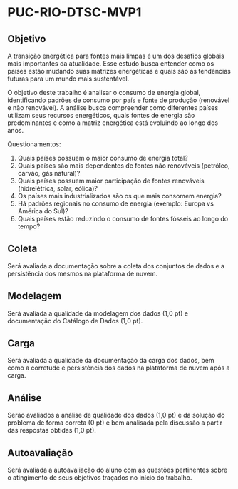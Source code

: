 # PUC-RIO-DTSC-MVP1

## Objetivo
A transição energética para fontes mais limpas é um dos desafios globais mais importantes da atualidade. Esse estudo busca entender como os países estão mudando suas matrizes energéticas e quais são as tendências futuras para um mundo mais sustentável.

O objetivo deste trabalho é analisar o consumo de energia global, identificando padrões de consumo por país e fonte de produção (renovável e não renovável). A análise busca compreender como diferentes países utilizam seus recursos energéticos, quais fontes de energia são predominantes e como a matriz energética está evoluindo ao longo dos anos.

Questionamentos:
1.	Quais países possuem o maior consumo de energia total?
2.	Quais países são mais dependentes de fontes não renováveis (petróleo, carvão, gás natural)?
3.	Quais países possuem maior participação de fontes renováveis (hidrelétrica, solar, eólica)?
4.	Os países mais industrializados são os que mais consomem energia?
5.	Há padrões regionais no consumo de energia (exemplo: Europa vs América do Sul)?
6.	Quais países estão reduzindo o consumo de fontes fósseis ao longo do tempo?


## Coleta
Será avaliada a documentação sobre a coleta dos conjuntos de dados e a persistência dos mesmos na plataforma de nuvem.

## Modelagem 
Será avaliada a qualidade da modelagem dos dados (1,0 pt) e documentação do Catálogo de Dados (1,0 pt).

## Carga  
Será avaliada a qualidade da documentação da carga dos dados, bem como a corretude e persistência dos dados na plataforma de nuvem após a carga.

## Análise 
Serão avaliados a análise de qualidade dos dados (1,0 pt) e da solução do problema de forma correta (0 pt) e bem analisada pela discussão a partir das respostas obtidas (1,0 pt).

## Autoavaliação 
Será avaliada a autoavaliação do aluno com as questões pertinentes sobre o atingimento de seus objetivos traçados no início do trabalho.
